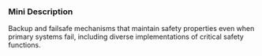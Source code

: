 ### Mini Description

Backup and failsafe mechanisms that maintain safety properties even when primary systems fail, including diverse implementations of critical safety functions.
